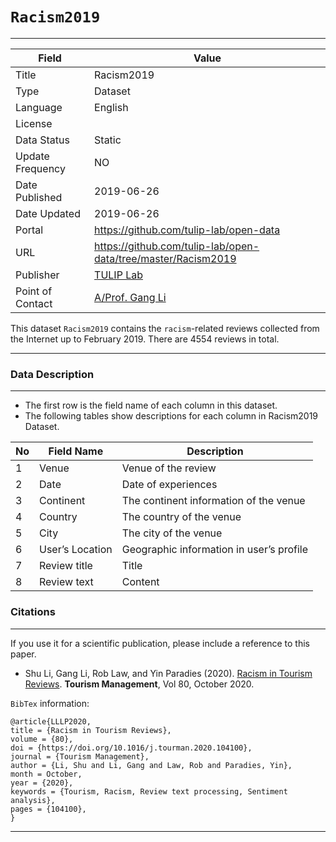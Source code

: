 # `Racism2019`
---

| Field | Value |
| --- | --- |
| Title | Racism2019 |
| Type | Dataset |
| Language | English |
| License |   |
| Data Status | Static |
| Update Frequency | NO |
| Date Published | 2019-06-26  |
| Date Updated |  2019-06-26 |
| Portal | https://github.com/tulip-lab/open-data |
| URL | https://github.com/tulip-lab/open-data/tree/master/Racism2019|
| Publisher |[TULIP Lab](http://www.tulip.org.au/) |
| Point of Contact |[A/Prof. Gang Li](https://github.com/tuliplab) |


This dataset `Racism2019` contains the `racism`-related reviews collected from the Internet up to February 2019. There are 4554 reviews in total.

---
### Data Description
---

* The first row is the field name of each column in this dataset.
* The following tables show descriptions for each column in Racism2019 Dataset.


| No| Field Name 		| Description|
|---|---|---|
| 1 | Venue 				| Venue of the review  
| 2 | Date  				| Date of experiences 
| 3 | Continent 			| The continent information of the venue | int64 |
| 4 | Country 			| The country of the venue | int64 |
| 5 | City 	 			| The city of the venue | int64 |
| 6 | User’s Location 	| Geographic information in user’s profile | int64 |
| 7 | Review title 		| Title   | int64 |
| 8 | Review text 		| Content  | int64 |


### Citations
---

If you use it for a scientific publication, please include a reference to this paper.


* Shu Li, Gang Li, Rob Law, and Yin Paradies (2020). [Racism in Tourism Reviews](https://doi.org/10.1016/j.tourman.2020.104100). **Tourism Management**, Vol 80, October 2020.


`BibTex` information:

    @article{LLLP2020,
    title = {Racism in Tourism Reviews},
    volume = {80},
    doi = {https://doi.org/10.1016/j.tourman.2020.104100},
    journal = {Tourism Management},
    author = {Li, Shu and Li, Gang and Law, Rob and Paradies, Yin},
    month = October,
    year = {2020},
    keywords = {Tourism, Racism, Review text processing, Sentiment analysis},
    pages = {104100},
    }


---
